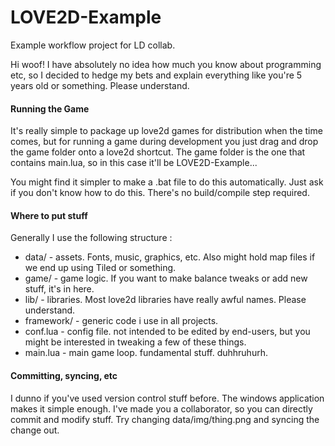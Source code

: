 LOVE2D-Example
==============

Example workflow project for LD collab.

Hi woof! I have absolutely no idea how much you know about programming etc, so I decided to hedge my bets and explain everything like you're 5 years old or something. Please understand.

#### Running the Game

It's really simple to package up love2d games for distribution when the time comes, but for running a game during development you just drag and drop the game folder onto a love2d shortcut. The game folder is the one that contains main.lua, so in this case it'll be LOVE2D-Example...

You might find it simpler to make a .bat file to do this automatically. Just ask if you don't know how to do this. There's no build/compile step required.

#### Where to put stuff

Generally I use the following structure :

* data/ - assets. Fonts, music, graphics, etc. Also might hold map files if we end up using Tiled or something.
* game/ - game logic. If you want to make balance tweaks or add new stuff, it's in here.
* lib/ - libraries. Most love2d libraries have really awful names. Please understand.
* framework/ - generic code i use in all projects.
* conf.lua - config file. not intended to be edited by end-users, but you might be interested in tweaking a few of these things.
* main.lua - main game loop. fundamental stuff. duhhruhurh.

#### Committing, syncing, etc

I dunno if you've used version control stuff before. The windows application makes it simple enough. I've made you a collaborator, so you can directly commit and modify stuff. Try changing data/img/thing.png and syncing the change out.